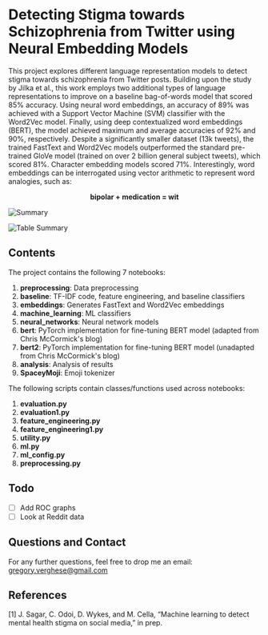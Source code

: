 # Detecting Stigma towards Schizophrenia from Twitter using Neural Embedding Models

This project explores different language representation models to detect stigma towards schizophrenia from Twitter posts. Building upon the study by Jilka et al., this work employs two additional types of language representations to improve on a baseline bag-of-words model that scored 85% accuracy. Using neural word embeddings, an accuracy of 89% was achieved with a Support Vector Machine (SVM) classifier with the Word2Vec model. Finally, using deep contextualized word embeddings (BERT), the model achieved maximum and average accuracies of 92% and 90%, respectively. Despite a significantly smaller dataset (13k tweets), the trained FastText and Word2Vec models outperformed the standard pre-trained GloVe model (trained on over 2 billion general subject tweets), which scored 81%. Character embedding models scored 71%. Interestingly, word embeddings can be interrogated using vector arithmetic to represent word analogies, such as:

<p align="center">
    <strong>bipolar + medication = wit</strong>
</p>

![Summary](data/summary.png?raw=true "Summary")

![Table Summary](data/table_summary.png?raw=true "Table Summary")

## Contents

The project contains the following 7 notebooks:

1. **preprocessing**: Data preprocessing 
2. **baseline**: TF-IDF code, feature engineering, and baseline classifiers
3. **embeddings**: Generates FastText and Word2Vec embeddings
4. **machine_learning**: ML classifiers
5. **neural_networks**: Neural network models
6. **bert**: PyTorch implementation for fine-tuning BERT model (adapted from Chris McCormick's blog)
7. **bert2**: PyTorch implementation for fine-tuning BERT model (unadapted from Chris McCormick's blog)
8. **analysis**: Analysis of results
9. **SpaceyMoji**: Emoji tokenizer

The following scripts contain classes/functions used across notebooks:

1. **evaluation.py**
2. **evaluation1.py**
3. **feature_engineering.py**
4. **feature_engineering1.py**
5. **utility.py**
6. **ml.py**
7. **ml_config.py**
8. **preprocessing.py**

## Todo

- [ ] Add ROC graphs
- [ ] Look at Reddit data

## Questions and Contact

For any further questions, feel free to drop me an email: [gregory.verghese@gmail.com](mailto:gregory.verghese@gmail.com)

## References

[1] J. Sagar, C. Odoi, D. Wykes, and M. Cella, “Machine learning to detect mental health stigma on social media,” in prep.

